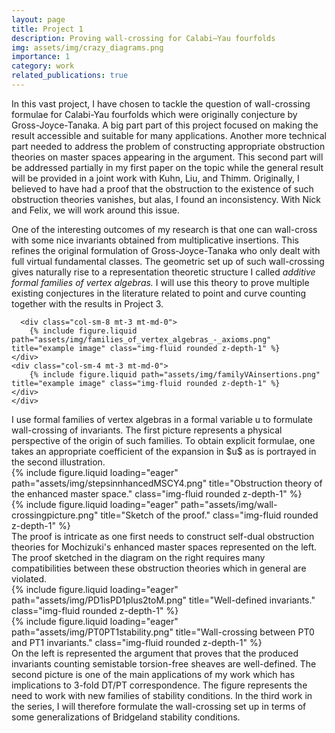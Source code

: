 ```yaml
---
layout: page
title: Project 1
description: Proving wall-crossing for Calabi–Yau fourfolds
img: assets/img/crazy_diagrams.png
importance: 1
category: work
related_publications: true
---
```


In this vast project, I have chosen to tackle the question of wall-crossing formulae for Calabi-Yau fourfolds which were originally conjecture by Gross-Joyce-Tanaka. A big part part of this project focused on making the result accessible and suitable for many applications. Another more technical part needed to address the problem of constructing appropriate obstruction theories on master spaces appearing in the argument. This second part will be addressed partially in my first paper on the topic while the general result will be provided in a joint work with Kuhn, Liu, and Thimm. Originally, I believed to have had a proof that the obstruction to the existence of such obstruction theories vanishes, but alas, I found an inconsistency. With Nick and Felix, we will work around this issue.


 One of the interesting outcomes of my research is that one can wall-cross with some nice invariants obtained from multiplicative insertions. This refines the original formulation of Gross-Joyce-Tanaka who only dealt with full virtual fundamental classes. The geometric set up of such wall-crossing gives naturally rise to a representation theoretic structure I called _additive formal families of vertex algebras._ I will use this theory to prove multiple existing conjectures in the literature related to point and curve counting together with the results in Project 3. 

<div class="row">

      <div class="col-sm-8 mt-3 mt-md-0">
        {% include figure.liquid path="assets/img/families_of_vertex_algebras_-_axioms.png" title="example image" class="img-fluid rounded z-depth-1" %}
    </div>
    <div class="col-sm-4 mt-3 mt-md-0">
        {% include figure.liquid path="assets/img/familyVAinsertions.png" title="example image" class="img-fluid rounded z-depth-1" %}
    </div>
    </div>
<div class="caption">I use formal families of vertex algebras in a formal variable u to formulate wall-crossing of invariants. The first picture represents a physical perspective of the origin of such families. To obtain explicit formulae, one takes an appropriate coefficient of the expansion in $u$ as is portrayed in the second illustration.
</div>

<div class="row">
  <div class="col-sm mt-3 mt-md-0">
        {% include figure.liquid loading="eager" path="assets/img/stepsinnhancedMSCY4.png" title="Obstruction theory of the enhanced master space." class="img-fluid rounded z-depth-1" %}
        </div>
        <div class="col-sm mt-3 mt-md-0">
        {% include figure.liquid loading="eager" path="assets/img/wall-crossingpicture.png" title="Sketch of the proof." class="img-fluid rounded z-depth-1" %}
        </div>
    </div>
<div class="caption">The proof is intricate as one first needs to construct self-dual obstruction theories for Mochizuki's enhanced master spaces represented on the left. The proof sketched in the diagram on the right requires many compatibilities between these obstruction theories which in general are violated.  
</div>

<div class="row">
    <div class="col-sm mt-3 mt-md-0">
        {% include figure.liquid loading="eager" path="assets/img/PD1isPD1plus2toM.png" title="Well-defined invariants." class="img-fluid rounded z-depth-1" %}
    </div>
     <div class="col-sm mt-3 mt-md-0">
        {% include figure.liquid loading="eager" path="assets/img/PT0PT1stability.png" title="Wall-crossing between PT0 and PT1 invariants." class="img-fluid rounded z-depth-1" %}
    </div>
</div>
<div class="caption"> On the left is represented the argument that proves that the produced invariants counting semistable torsion-free sheaves are well-defined. The second picture is one of the main applications of my work which has implications to 3-fold DT/PT correspondence. The figure represents the need to work with new families of stability conditions. In the third work in the series, I will therefore formulate the wall-crossing set up in terms of some generalizations of Bridgeland stability conditions. 
</div>


